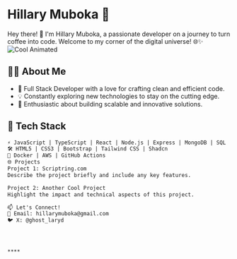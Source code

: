 # Hillary Muboka 🚀

Hey there! 👋 I'm Hillary Muboka, a passionate developer on a journey to turn coffee into code. Welcome to my corner of the digital universe! 🌐✨
![Cool Animated](https://media.giphy.com/media/v1.Y2lkPTc5MGI3NjExZm1hYnUwY3M5NzR6ZTRlcmljYXNseG1pcmQ2eGNiMW95dDF3cGxqbyZlcD12MV9pbnRlcm5hbF9naWZfYnlfaWQmY3Q9Zw/JqmupuTVZYaQX5s094/giphy.gif)

## 👨‍💻 About Me

- 🌟 Full Stack Developer with a love for crafting clean and efficient code.
- 💡 Constantly exploring new technologies to stay on the cutting edge.
- 🚀 Enthusiastic about building scalable and innovative solutions.

## 🔧 Tech Stack

```markdown
⚡ JavaScript | TypeScript | React | Node.js | Express | MongoDB | SQL
🛠️ HTML5 | CSS3 | Bootstrap | Tailwind CSS | Shadcn 
🚢 Docker | AWS | GitHub Actions
🌐 Projects
Project 1: Scriptring.com
Describe the project briefly and include any key features.

Project 2: Another Cool Project
Highlight the impact and technical aspects of this project.

📫 Let's Connect!
📧 Email: hillarymuboka@gmail.com
🐦 X: @ghost_laryd




****
